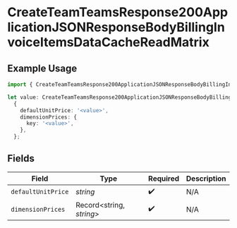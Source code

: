 # CreateTeamTeamsResponse200ApplicationJSONResponseBodyBillingInvoiceItemsDataCacheReadMatrix

## Example Usage

```typescript
import { CreateTeamTeamsResponse200ApplicationJSONResponseBodyBillingInvoiceItemsDataCacheReadMatrix } from '@vercel/client/models/operations';

let value: CreateTeamTeamsResponse200ApplicationJSONResponseBodyBillingInvoiceItemsDataCacheReadMatrix =
  {
    defaultUnitPrice: '<value>',
    dimensionPrices: {
      key: '<value>',
    },
  };
```

## Fields

| Field              | Type                     | Required           | Description |
| ------------------ | ------------------------ | ------------------ | ----------- |
| `defaultUnitPrice` | _string_                 | :heavy_check_mark: | N/A         |
| `dimensionPrices`  | Record<string, _string_> | :heavy_check_mark: | N/A         |
